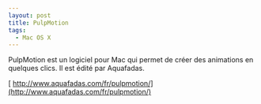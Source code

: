 ```yaml
---
layout: post
title: PulpMotion
tags:
  - Mac OS X
---
```


PulpMotion est un logiciel pour Mac qui permet de créer des animations en
quelques clics. Il est édité par Aquafadas.

[ http://www.aquafadas.com/fr/pulpmotion/](http://www.aquafadas.com/fr/pulpmotion/)
